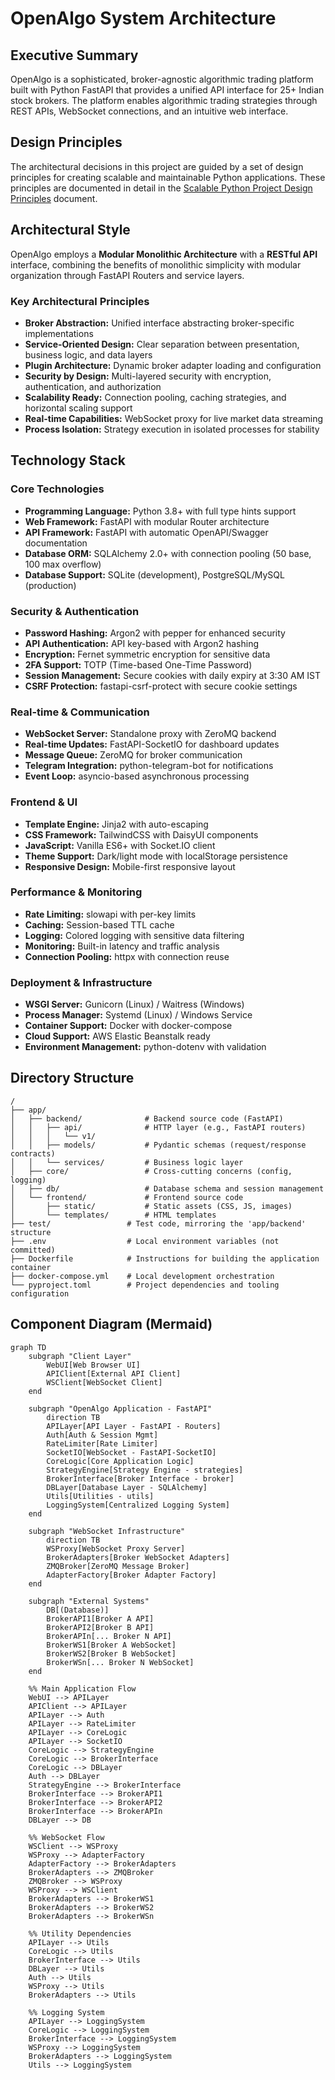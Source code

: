 # OpenAlgo System Architecture

## Executive Summary

OpenAlgo is a sophisticated, broker-agnostic algorithmic trading platform built with Python FastAPI that provides a unified API interface for 25+ Indian stock brokers. The platform enables algorithmic trading strategies through REST APIs, WebSocket connections, and an intuitive web interface.

## Design Principles

The architectural decisions in this project are guided by a set of design principles for creating scalable and maintainable Python applications. These principles are documented in detail in the [Scalable Python Project Design Principles](design.md) document.

## Architectural Style

OpenAlgo employs a **Modular Monolithic Architecture** with a **RESTful API** interface, combining the benefits of monolithic simplicity with modular organization through FastAPI Routers and service layers.

### Key Architectural Principles
*   **Broker Abstraction:** Unified interface abstracting broker-specific implementations
*   **Service-Oriented Design:** Clear separation between presentation, business logic, and data layers
*   **Plugin Architecture:** Dynamic broker adapter loading and configuration
*   **Security by Design:** Multi-layered security with encryption, authentication, and authorization
*   **Scalability Ready:** Connection pooling, caching strategies, and horizontal scaling support
*   **Real-time Capabilities:** WebSocket proxy for live market data streaming
*   **Process Isolation:** Strategy execution in isolated processes for stability

## Technology Stack

### Core Technologies
*   **Programming Language:** Python 3.8+ with full type hints support
*   **Web Framework:** FastAPI with modular Router architecture
*   **API Framework:** FastAPI with automatic OpenAPI/Swagger documentation
*   **Database ORM:** SQLAlchemy 2.0+ with connection pooling (50 base, 100 max overflow)
*   **Database Support:** SQLite (development), PostgreSQL/MySQL (production)

### Security & Authentication
*   **Password Hashing:** Argon2 with pepper for enhanced security
*   **API Authentication:** API key-based with Argon2 hashing
*   **Encryption:** Fernet symmetric encryption for sensitive data
*   **2FA Support:** TOTP (Time-based One-Time Password)
*   **Session Management:** Secure cookies with daily expiry at 3:30 AM IST
*   **CSRF Protection:** fastapi-csrf-protect with secure cookie settings

### Real-time & Communication
*   **WebSocket Server:** Standalone proxy with ZeroMQ backend
*   **Real-time Updates:** FastAPI-SocketIO for dashboard updates
*   **Message Queue:** ZeroMQ for broker communication
*   **Telegram Integration:** python-telegram-bot for notifications
*   **Event Loop:** asyncio-based asynchronous processing

### Frontend & UI
*   **Template Engine:** Jinja2 with auto-escaping
*   **CSS Framework:** TailwindCSS with DaisyUI components
*   **JavaScript:** Vanilla ES6+ with Socket.IO client
*   **Theme Support:** Dark/light mode with localStorage persistence
*   **Responsive Design:** Mobile-first responsive layout

### Performance & Monitoring
*   **Rate Limiting:** slowapi with per-key limits
*   **Caching:** Session-based TTL cache
*   **Logging:** Colored logging with sensitive data filtering
*   **Monitoring:** Built-in latency and traffic analysis
*   **Connection Pooling:** httpx with connection reuse

### Deployment & Infrastructure
*   **WSGI Server:** Gunicorn (Linux) / Waitress (Windows)
*   **Process Manager:** Systemd (Linux) / Windows Service
*   **Container Support:** Docker with docker-compose
*   **Cloud Support:** AWS Elastic Beanstalk ready
*   **Environment Management:** python-dotenv with validation

## Directory Structure

```
/
├── app/
│   ├── backend/              # Backend source code (FastAPI)
│   │   ├── api/              # HTTP layer (e.g., FastAPI routers)
│   │   │   └── v1/
│   │   ├── models/           # Pydantic schemas (request/response contracts)
│   │   └── services/         # Business logic layer
│   ├── core/                 # Cross-cutting concerns (config, logging)
│   ├── db/                   # Database schema and session management
│   └── frontend/             # Frontend source code
│       ├── static/           # Static assets (CSS, JS, images)
│       └── templates/        # HTML templates
├── test/                 # Test code, mirroring the 'app/backend' structure
├── .env                  # Local environment variables (not committed)
├── Dockerfile            # Instructions for building the application container
├── docker-compose.yml    # Local development orchestration
└── pyproject.toml        # Project dependencies and tooling configuration
```

## Component Diagram (Mermaid)

```mermaid
graph TD
    subgraph "Client Layer"
        WebUI[Web Browser UI]
        APIClient[External API Client]
        WSClient[WebSocket Client]
    end

    subgraph "OpenAlgo Application - FastAPI"
        direction TB
        APILayer[API Layer - FastAPI - Routers]
        Auth[Auth & Session Mgmt]
        RateLimiter[Rate Limiter]
        SocketIO[WebSocket - FastAPI-SocketIO]
        CoreLogic[Core Application Logic]
        StrategyEngine[Strategy Engine - strategies]
        BrokerInterface[Broker Interface - broker]
        DBLayer[Database Layer - SQLAlchemy]
        Utils[Utilities - utils]
        LoggingSystem[Centralized Logging System]
    end

    subgraph "WebSocket Infrastructure"
        direction TB
        WSProxy[WebSocket Proxy Server]
        BrokerAdapters[Broker WebSocket Adapters]
        ZMQBroker[ZeroMQ Message Broker]
        AdapterFactory[Broker Adapter Factory]
    end

    subgraph "External Systems"
        DB[(Database)]
        BrokerAPI1[Broker A API]
        BrokerAPI2[Broker B API]
        BrokerAPIn[... Broker N API]
        BrokerWS1[Broker A WebSocket]
        BrokerWS2[Broker B WebSocket]
        BrokerWSn[... Broker N WebSocket]
    end

    %% Main Application Flow
    WebUI --> APILayer
    APIClient --> APILayer
    APILayer --> Auth
    APILayer --> RateLimiter
    APILayer --> CoreLogic
    APILayer --> SocketIO
    CoreLogic --> StrategyEngine
    CoreLogic --> BrokerInterface
    CoreLogic --> DBLayer
    Auth --> DBLayer
    StrategyEngine --> BrokerInterface
    BrokerInterface --> BrokerAPI1
    BrokerInterface --> BrokerAPI2
    BrokerInterface --> BrokerAPIn
    DBLayer --> DB
    
    %% WebSocket Flow
    WSClient --> WSProxy
    WSProxy --> AdapterFactory
    AdapterFactory --> BrokerAdapters
    BrokerAdapters --> ZMQBroker
    ZMQBroker --> WSProxy
    WSProxy --> WSClient
    BrokerAdapters --> BrokerWS1
    BrokerAdapters --> BrokerWS2
    BrokerAdapters --> BrokerWSn
    
    %% Utility Dependencies
    APILayer --> Utils
    CoreLogic --> Utils
    BrokerInterface --> Utils
    DBLayer --> Utils
    Auth --> Utils
    WSProxy --> Utils
    BrokerAdapters --> Utils
    
    %% Logging System
    APILayer --> LoggingSystem
    CoreLogic --> LoggingSystem
    BrokerInterface --> LoggingSystem
    WSProxy --> LoggingSystem
    BrokerAdapters --> LoggingSystem
    Utils --> LoggingSystem